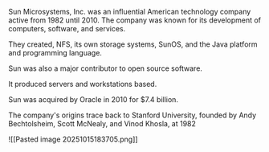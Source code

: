 Sun Microsystems, Inc. was an influential American technology company active from 1982 until 2010.
The company was known for its development of computers, software, and services. 

They created, NFS, its own storage systems, SunOS, and the Java platform and programming language. 

Sun was also a major contributor to open source software.

It produced servers and workstations based. 

Sun was acquired by Oracle in 2010 for $7.4 billion. 

The company's origins trace back to Stanford University, founded by Andy Bechtolsheim, Scott McNealy, and Vinod Khosla, at 1982

![[Pasted image 20251015183705.png]]
